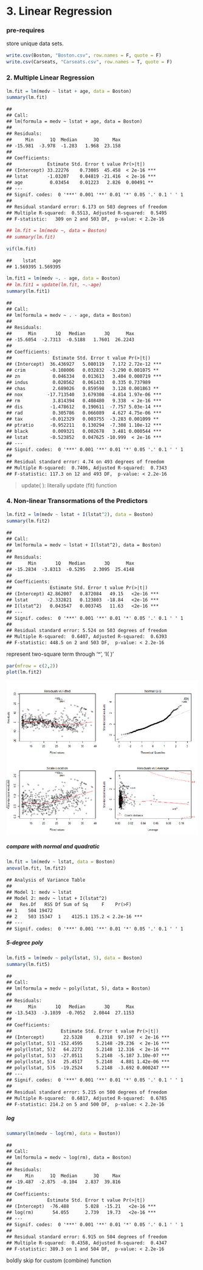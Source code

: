 3\. Linear Regression
================

### pre-requires

store unique data sets.

``` r
write.csv(Boston, "Boston.csv", row.names = F, quote = F)
write.csv(Carseats, "Carseats.csv", row.names = T, quote = F)
```

### 2\. Multiple Linear Regression

``` r
lm.fit = lm(medv ~ lstat + age, data = Boston)
summary(lm.fit)
```

    ## 
    ## Call:
    ## lm(formula = medv ~ lstat + age, data = Boston)
    ## 
    ## Residuals:
    ##     Min      1Q  Median      3Q     Max 
    ## -15.981  -3.978  -1.283   1.968  23.158 
    ## 
    ## Coefficients:
    ##             Estimate Std. Error t value Pr(>|t|)    
    ## (Intercept) 33.22276    0.73085  45.458  < 2e-16 ***
    ## lstat       -1.03207    0.04819 -21.416  < 2e-16 ***
    ## age          0.03454    0.01223   2.826  0.00491 ** 
    ## ---
    ## Signif. codes:  0 '***' 0.001 '**' 0.01 '*' 0.05 '.' 0.1 ' ' 1
    ## 
    ## Residual standard error: 6.173 on 503 degrees of freedom
    ## Multiple R-squared:  0.5513, Adjusted R-squared:  0.5495 
    ## F-statistic:   309 on 2 and 503 DF,  p-value: < 2.2e-16

``` r
## lm.fit = lm(medv ~, data = Boston)
## summary(lm.fit)
```

``` r
vif(lm.fit)
```

    ##    lstat      age 
    ## 1.569395 1.569395

``` r
lm.fit1 = lm(medv ~. - age, data = Boston)
## lm.fit1 = update(lm.fit, ~.-age)
summary(lm.fit1)
```

    ## 
    ## Call:
    ## lm(formula = medv ~ . - age, data = Boston)
    ## 
    ## Residuals:
    ##      Min       1Q   Median       3Q      Max 
    ## -15.6054  -2.7313  -0.5188   1.7601  26.2243 
    ## 
    ## Coefficients:
    ##               Estimate Std. Error t value Pr(>|t|)    
    ## (Intercept)  36.436927   5.080119   7.172 2.72e-12 ***
    ## crim         -0.108006   0.032832  -3.290 0.001075 ** 
    ## zn            0.046334   0.013613   3.404 0.000719 ***
    ## indus         0.020562   0.061433   0.335 0.737989    
    ## chas          2.689026   0.859598   3.128 0.001863 ** 
    ## nox         -17.713540   3.679308  -4.814 1.97e-06 ***
    ## rm            3.814394   0.408480   9.338  < 2e-16 ***
    ## dis          -1.478612   0.190611  -7.757 5.03e-14 ***
    ## rad           0.305786   0.066089   4.627 4.75e-06 ***
    ## tax          -0.012329   0.003755  -3.283 0.001099 ** 
    ## ptratio      -0.952211   0.130294  -7.308 1.10e-12 ***
    ## black         0.009321   0.002678   3.481 0.000544 ***
    ## lstat        -0.523852   0.047625 -10.999  < 2e-16 ***
    ## ---
    ## Signif. codes:  0 '***' 0.001 '**' 0.01 '*' 0.05 '.' 0.1 ' ' 1
    ## 
    ## Residual standard error: 4.74 on 493 degrees of freedom
    ## Multiple R-squared:  0.7406, Adjusted R-squared:  0.7343 
    ## F-statistic: 117.3 on 12 and 493 DF,  p-value: < 2.2e-16

> update( ): literally update (fit) function

### 4\. Non-linear Transormations of the Predictors

``` r
lm.fit2 = lm(medv ~ lstat + I(lstat^2), data = Boston)
summary(lm.fit2)
```

    ## 
    ## Call:
    ## lm(formula = medv ~ lstat + I(lstat^2), data = Boston)
    ## 
    ## Residuals:
    ##      Min       1Q   Median       3Q      Max 
    ## -15.2834  -3.8313  -0.5295   2.3095  25.4148 
    ## 
    ## Coefficients:
    ##              Estimate Std. Error t value Pr(>|t|)    
    ## (Intercept) 42.862007   0.872084   49.15   <2e-16 ***
    ## lstat       -2.332821   0.123803  -18.84   <2e-16 ***
    ## I(lstat^2)   0.043547   0.003745   11.63   <2e-16 ***
    ## ---
    ## Signif. codes:  0 '***' 0.001 '**' 0.01 '*' 0.05 '.' 0.1 ' ' 1
    ## 
    ## Residual standard error: 5.524 on 503 degrees of freedom
    ## Multiple R-squared:  0.6407, Adjusted R-squared:  0.6393 
    ## F-statistic: 448.5 on 2 and 503 DF,  p-value: < 2.2e-16

represent two-square term through ‘^’, ‘I( )’

``` r
par(mfrow = c(2,2))
plot(lm.fit2)
```

![](before3_files/figure-gfm/unnamed-chunk-15-1.png)<!-- -->

##### compare with normal and quadratic

``` r
lm.fit = lm(medv ~ lstat, data = Boston)
anova(lm.fit, lm.fit2)
```

    ## Analysis of Variance Table
    ## 
    ## Model 1: medv ~ lstat
    ## Model 2: medv ~ lstat + I(lstat^2)
    ##   Res.Df   RSS Df Sum of Sq     F    Pr(>F)    
    ## 1    504 19472                                 
    ## 2    503 15347  1    4125.1 135.2 < 2.2e-16 ***
    ## ---
    ## Signif. codes:  0 '***' 0.001 '**' 0.01 '*' 0.05 '.' 0.1 ' ' 1

##### 5-degree poly

``` r
lm.fit5 = lm(medv ~ poly(lstat, 5), data = Boston)
summary(lm.fit5)
```

    ## 
    ## Call:
    ## lm(formula = medv ~ poly(lstat, 5), data = Boston)
    ## 
    ## Residuals:
    ##      Min       1Q   Median       3Q      Max 
    ## -13.5433  -3.1039  -0.7052   2.0844  27.1153 
    ## 
    ## Coefficients:
    ##                  Estimate Std. Error t value Pr(>|t|)    
    ## (Intercept)       22.5328     0.2318  97.197  < 2e-16 ***
    ## poly(lstat, 5)1 -152.4595     5.2148 -29.236  < 2e-16 ***
    ## poly(lstat, 5)2   64.2272     5.2148  12.316  < 2e-16 ***
    ## poly(lstat, 5)3  -27.0511     5.2148  -5.187 3.10e-07 ***
    ## poly(lstat, 5)4   25.4517     5.2148   4.881 1.42e-06 ***
    ## poly(lstat, 5)5  -19.2524     5.2148  -3.692 0.000247 ***
    ## ---
    ## Signif. codes:  0 '***' 0.001 '**' 0.01 '*' 0.05 '.' 0.1 ' ' 1
    ## 
    ## Residual standard error: 5.215 on 500 degrees of freedom
    ## Multiple R-squared:  0.6817, Adjusted R-squared:  0.6785 
    ## F-statistic: 214.2 on 5 and 500 DF,  p-value: < 2.2e-16

##### log

``` r
summary(lm(medv ~ log(rm), data = Boston))
```

    ## 
    ## Call:
    ## lm(formula = medv ~ log(rm), data = Boston)
    ## 
    ## Residuals:
    ##     Min      1Q  Median      3Q     Max 
    ## -19.487  -2.875  -0.104   2.837  39.816 
    ## 
    ## Coefficients:
    ##             Estimate Std. Error t value Pr(>|t|)    
    ## (Intercept)  -76.488      5.028  -15.21   <2e-16 ***
    ## log(rm)       54.055      2.739   19.73   <2e-16 ***
    ## ---
    ## Signif. codes:  0 '***' 0.001 '**' 0.01 '*' 0.05 '.' 0.1 ' ' 1
    ## 
    ## Residual standard error: 6.915 on 504 degrees of freedom
    ## Multiple R-squared:  0.4358, Adjusted R-squared:  0.4347 
    ## F-statistic: 389.3 on 1 and 504 DF,  p-value: < 2.2e-16

boldly skip for custom (combine) function

